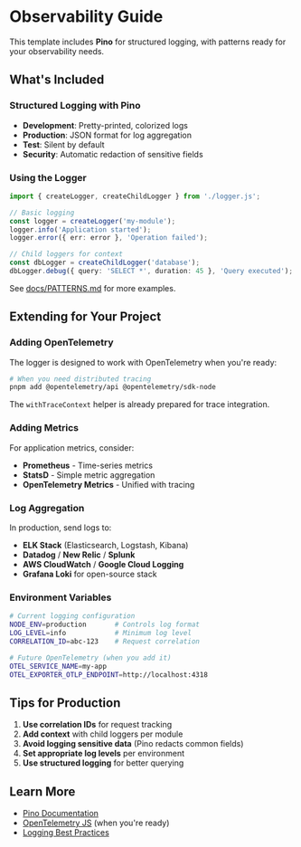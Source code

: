 # Observability Guide

This template includes **Pino** for structured logging, with patterns ready for your observability needs.

## What's Included

### Structured Logging with Pino

- **Development**: Pretty-printed, colorized logs
- **Production**: JSON format for log aggregation
- **Test**: Silent by default
- **Security**: Automatic redaction of sensitive fields

### Using the Logger

```typescript
import { createLogger, createChildLogger } from './logger.js';

// Basic logging
const logger = createLogger('my-module');
logger.info('Application started');
logger.error({ err: error }, 'Operation failed');

// Child loggers for context
const dbLogger = createChildLogger('database');
dbLogger.debug({ query: 'SELECT *', duration: 45 }, 'Query executed');
```

See [docs/PATTERNS.md](./PATTERNS.md#structured-logging) for more examples.

## Extending for Your Project

### Adding OpenTelemetry

The logger is designed to work with OpenTelemetry when you're ready:

```bash
# When you need distributed tracing
pnpm add @opentelemetry/api @opentelemetry/sdk-node
```

The `withTraceContext` helper is already prepared for trace integration.

### Adding Metrics

For application metrics, consider:

- **Prometheus** - Time-series metrics
- **StatsD** - Simple metric aggregation
- **OpenTelemetry Metrics** - Unified with tracing

### Log Aggregation

In production, send logs to:

- **ELK Stack** (Elasticsearch, Logstash, Kibana)
- **Datadog** / **New Relic** / **Splunk**
- **AWS CloudWatch** / **Google Cloud Logging**
- **Grafana Loki** for open-source stack

### Environment Variables

```bash
# Current logging configuration
NODE_ENV=production       # Controls log format
LOG_LEVEL=info            # Minimum log level
CORRELATION_ID=abc-123    # Request correlation

# Future OpenTelemetry (when you add it)
OTEL_SERVICE_NAME=my-app
OTEL_EXPORTER_OTLP_ENDPOINT=http://localhost:4318
```

## Tips for Production

1. **Use correlation IDs** for request tracking
2. **Add context** with child loggers per module
3. **Avoid logging sensitive data** (Pino redacts common fields)
4. **Set appropriate log levels** per environment
5. **Use structured logging** for better querying

## Learn More

- [Pino Documentation](https://getpino.io/)
- [OpenTelemetry JS](https://opentelemetry.io/docs/instrumentation/js/) (when you're ready)
- [Logging Best Practices](https://www.datadoghq.com/blog/node-logging-best-practices/)
